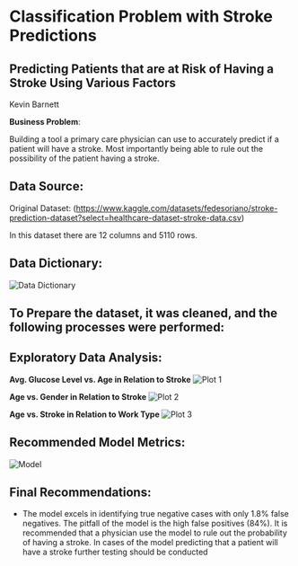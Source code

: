 # Classification Problem with Stroke Predictions

## Predicting Patients that are at Risk of Having a Stroke Using Various Factors 

Kevin Barnett

**Business Problem**:

Building a tool a primary care physician can use to accurately predict if a patient will have a stroke. Most importantly being able to rule out the possibility of the patient having a stroke.
 
## Data Source:

 Original Dataset: (https://www.kaggle.com/datasets/fedesoriano/stroke-prediction-dataset?select=healthcare-dataset-stroke-data.csv)
 
 In this dataset there are 12 columns and 5110 rows.
 
 ## Data Dictionary:
 
 ![Data Dictionary](https://github.com/kevinbrnett/Stroke-Predictions-Classification/blob/main/images/Data%20Dictionary.png)

## To Prepare the dataset, it was cleaned, and the following processes were performed:

## Exploratory Data Analysis:

**Avg. Glucose Level vs. Age in Relation to Stroke**
![Plot 1](https://github.com/kevinbrnett/Stroke-Predictions-Classification/blob/main/images/Glucose_vs_Age_Plot.png)



**Age vs. Gender in Relation to Stroke**
![Plot 2](https://github.com/kevinbrnett/Stroke-Predictions-Classification/blob/main/images/Age_vs_Gender_Stroke.png)



**Age vs. Stroke in Relation to Work Type**
![Plot 3](https://github.com/kevinbrnett/Stroke-Predictions-Classification/blob/main/images/Age_vs_Stroke_Work.png)


## Recommended Model Metrics:

![Model](https://github.com/kevinbrnett/Stroke-Predictions-Classification/blob/main/images/Recommended_Model.png)

## Final Recommendations:

-  The model excels in identifying true negative cases with only 1.8% false negatives. The pitfall of the model is the high false positives (84%). It is recommended that a physician use the model to rule out the probability of having a stroke. In cases of the model predicting that a patient will have a stroke further testing should be conducted


